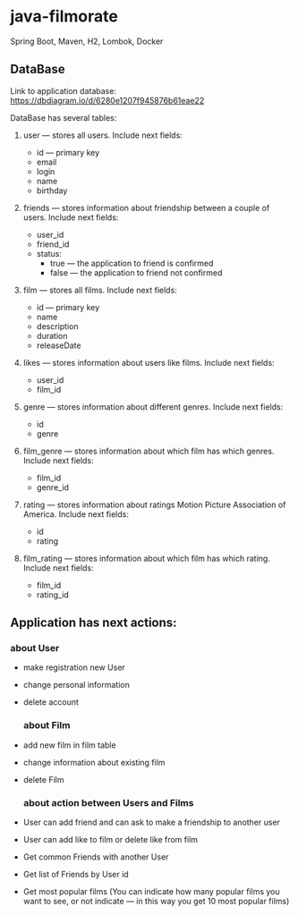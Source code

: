# java-filmorate
Spring Boot, Maven, H2, Lombok, Docker

## DataBase
Link to application database: https://dbdiagram.io/d/6280e1207f945876b61eae22

DataBase has several tables:
1. user — stores all users. Include next fields:
   * id — primary key
   * email
   * login
   * name
   * birthday
 
2. friends — stores information about friendship between a couple of users. Include next fields:
   * user_id
   * friend_id
   * status: 
     - true — the application to friend is confirmed
     - false — the application to friend  not confirmed

3. film — stores all films. Include next fields:
   * id — primary key
   * name 
   * description 
   * duration
   * releaseDate
  
4. likes — stores information about users like films.  Include next fields:
   * user_id 
   * film_id

5. genre — stores information about different genres. Include next fields:
   * id
   * genre

6. film_genre — stores information about which  film has which genres. Include next fields:
   * film_id
   * genre_id
  
7. rating — stores information about ratings Motion Picture Association of America. Include next fields:
   * id
   * rating

8. film_rating — stores information about which film has which rating. Include next fields:
   * film_id
   * rating_id

## Application has next actions: 
  ### about User
- make registration new User
- change personal information
- delete account
  ### about Film
- add new film in film table
- change information about existing film
- delete Film

  ### about action between Users and Films
- User can add friend and can ask to make a friendship to another user
- User can add like to film or delete like from film
- Get common Friends with another User
- Get list of Friends by User id
- Get most popular films (You can indicate how many popular films you want to see, or not indicate — in this way you get 10 most popular films)



